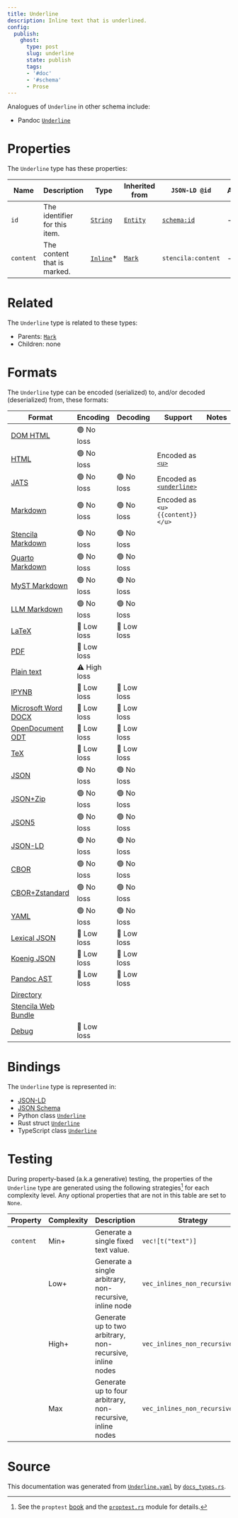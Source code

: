 ```yaml
---
title: Underline
description: Inline text that is underlined.
config:
  publish:
    ghost:
      type: post
      slug: underline
      state: publish
      tags:
      - '#doc'
      - '#schema'
      - Prose
---
```


Analogues of `Underline` in other schema include:
- Pandoc [`Underline`](https://github.com/jgm/pandoc-types/blob/master/src/Text/Pandoc/Definition.hs)


# Properties

The `Underline` type has these properties:

| Name      | Description                   | Type                                                                | Inherited from                                                     | `JSON-LD @id`                        | Aliases |
| --------- | ----------------------------- | ------------------------------------------------------------------- | ------------------------------------------------------------------ | ------------------------------------ | ------- |
| `id`      | The identifier for this item. | [`String`](https://stencila.ghost.io/docs/reference/schema/string)  | [`Entity`](https://stencila.ghost.io/docs/reference/schema/entity) | [`schema:id`](https://schema.org/id) | -       |
| `content` | The content that is marked.   | [`Inline`](https://stencila.ghost.io/docs/reference/schema/inline)* | [`Mark`](https://stencila.ghost.io/docs/reference/schema/mark)     | `stencila:content`                   | -       |

# Related

The `Underline` type is related to these types:

- Parents: [`Mark`](https://stencila.ghost.io/docs/reference/schema/mark)
- Children: none

# Formats

The `Underline` type can be encoded (serialized) to, and/or decoded (deserialized) from, these formats:

| Format                                                                       | Encoding     | Decoding   | Support                                                                                                      | Notes |
| ---------------------------------------------------------------------------- | ------------ | ---------- | ------------------------------------------------------------------------------------------------------------ | ----- |
| [DOM HTML](https://stencila.ghost.io/docs/reference/formats/dom.html)        | 🟢 No loss    |            |                                                                                                              |
| [HTML](https://stencila.ghost.io/docs/reference/formats/html)                | 🟢 No loss    |            | Encoded as [`<u>`](https://developer.mozilla.org/en-US/docs/Web/HTML/Element/u)                              |
| [JATS](https://stencila.ghost.io/docs/reference/formats/jats)                | 🟢 No loss    | 🟢 No loss  | Encoded as [`<underline>`](https://jats.nlm.nih.gov/articleauthoring/tag-library/1.3/element/underline.html) |
| [Markdown](https://stencila.ghost.io/docs/reference/formats/md)              | 🟢 No loss    | 🟢 No loss  | Encoded as `<u>{{content}}</u>`                                                                              |
| [Stencila Markdown](https://stencila.ghost.io/docs/reference/formats/smd)    | 🟢 No loss    | 🟢 No loss  |                                                                                                              |
| [Quarto Markdown](https://stencila.ghost.io/docs/reference/formats/qmd)      | 🟢 No loss    | 🟢 No loss  |                                                                                                              |
| [MyST Markdown](https://stencila.ghost.io/docs/reference/formats/myst)       | 🟢 No loss    | 🟢 No loss  |                                                                                                              |
| [LLM Markdown](https://stencila.ghost.io/docs/reference/formats/llmd)        | 🟢 No loss    | 🟢 No loss  |                                                                                                              |
| [LaTeX](https://stencila.ghost.io/docs/reference/formats/latex)              | 🔷 Low loss   | 🔷 Low loss |                                                                                                              |
| [PDF](https://stencila.ghost.io/docs/reference/formats/pdf)                  | 🔷 Low loss   |            |                                                                                                              |
| [Plain text](https://stencila.ghost.io/docs/reference/formats/text)          | ⚠️ High loss |            |                                                                                                              |
| [IPYNB](https://stencila.ghost.io/docs/reference/formats/ipynb)              | 🔷 Low loss   | 🔷 Low loss |                                                                                                              |
| [Microsoft Word DOCX](https://stencila.ghost.io/docs/reference/formats/docx) | 🔷 Low loss   | 🔷 Low loss |                                                                                                              |
| [OpenDocument ODT](https://stencila.ghost.io/docs/reference/formats/odt)     | 🔷 Low loss   | 🔷 Low loss |                                                                                                              |
| [TeX](https://stencila.ghost.io/docs/reference/formats/tex)                  | 🔷 Low loss   | 🔷 Low loss |                                                                                                              |
| [JSON](https://stencila.ghost.io/docs/reference/formats/json)                | 🟢 No loss    | 🟢 No loss  |                                                                                                              |
| [JSON+Zip](https://stencila.ghost.io/docs/reference/formats/json.zip)        | 🟢 No loss    | 🟢 No loss  |                                                                                                              |
| [JSON5](https://stencila.ghost.io/docs/reference/formats/json5)              | 🟢 No loss    | 🟢 No loss  |                                                                                                              |
| [JSON-LD](https://stencila.ghost.io/docs/reference/formats/jsonld)           | 🟢 No loss    | 🟢 No loss  |                                                                                                              |
| [CBOR](https://stencila.ghost.io/docs/reference/formats/cbor)                | 🟢 No loss    | 🟢 No loss  |                                                                                                              |
| [CBOR+Zstandard](https://stencila.ghost.io/docs/reference/formats/cbor.zstd) | 🟢 No loss    | 🟢 No loss  |                                                                                                              |
| [YAML](https://stencila.ghost.io/docs/reference/formats/yaml)                | 🟢 No loss    | 🟢 No loss  |                                                                                                              |
| [Lexical JSON](https://stencila.ghost.io/docs/reference/formats/lexical)     | 🔷 Low loss   | 🔷 Low loss |                                                                                                              |
| [Koenig JSON](https://stencila.ghost.io/docs/reference/formats/koenig)       | 🔷 Low loss   | 🔷 Low loss |                                                                                                              |
| [Pandoc AST](https://stencila.ghost.io/docs/reference/formats/pandoc)        | 🔷 Low loss   | 🔷 Low loss |                                                                                                              |
| [Directory](https://stencila.ghost.io/docs/reference/formats/directory)      |              |            |                                                                                                              |
| [Stencila Web Bundle](https://stencila.ghost.io/docs/reference/formats/swb)  |              |            |                                                                                                              |
| [Debug](https://stencila.ghost.io/docs/reference/formats/debug)              | 🔷 Low loss   |            |                                                                                                              |

# Bindings

The `Underline` type is represented in:

- [JSON-LD](https://stencila.org/Underline.jsonld)
- [JSON Schema](https://stencila.org/Underline.schema.json)
- Python class [`Underline`](https://github.com/stencila/stencila/blob/main/python/python/stencila/types/underline.py)
- Rust struct [`Underline`](https://github.com/stencila/stencila/blob/main/rust/schema/src/types/underline.rs)
- TypeScript class [`Underline`](https://github.com/stencila/stencila/blob/main/ts/src/types/Underline.ts)

# Testing

During property-based (a.k.a generative) testing, the properties of the `Underline` type are generated using the following strategies[^1] for each complexity level. Any optional properties that are not in this table are set to `None`.

| Property  | Complexity | Description                                                | Strategy                       |
| --------- | ---------- | ---------------------------------------------------------- | ------------------------------ |
| `content` | Min+       | Generate a single fixed text value.                        | `vec![t("text")]`              |
|           | Low+       | Generate a single arbitrary, non-recursive, inline node    | `vec_inlines_non_recursive(1)` |
|           | High+      | Generate up to two arbitrary, non-recursive, inline nodes  | `vec_inlines_non_recursive(2)` |
|           | Max        | Generate up to four arbitrary, non-recursive, inline nodes | `vec_inlines_non_recursive(4)` |

# Source

This documentation was generated from [`Underline.yaml`](https://github.com/stencila/stencila/blob/main/schema/Underline.yaml) by [`docs_types.rs`](https://github.com/stencila/stencila/blob/main/rust/schema-gen/src/docs_types.rs).

[^1]: See the `proptest` [book](https://proptest-rs.github.io/proptest/) and the [`proptest.rs`](https://github.com/stencila/stencila/blob/main/rust/schema/src/proptests.rs) module for details.
